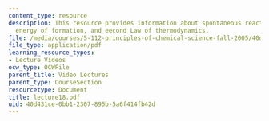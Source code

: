 ```yaml
---
content_type: resource
description: This resource provides information about spontaneous reactions, free
  energy of formation, and eecond Law of thermodynamics.
file: /media/courses/5-112-principles-of-chemical-science-fall-2005/40d431ce0bb12307895b5a6f414fb42d_lecture18.pdf
file_type: application/pdf
learning_resource_types:
- Lecture Videos
ocw_type: OCWFile
parent_title: Video Lectures
parent_type: CourseSection
resourcetype: Document
title: lecture18.pdf
uid: 40d431ce-0bb1-2307-895b-5a6f414fb42d
---
```


